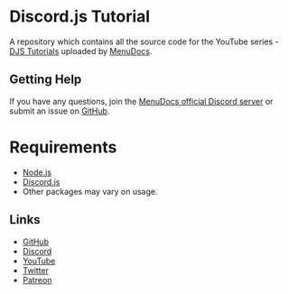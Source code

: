 # Discord.js Tutorial
A repository which contains all the source code for the YouTube series - [DJS Tutorials](https://www.youtube.com/watch?v=UcLspwognk0&list=PLWnw41ah3I4ZfNLV3by7nB6JO2WcCc3Wj) uploaded by [MenuDocs](https://www.youtube.com/channel/UCpGGFqJP9vYvzFudqnQ-6IA).

## Getting Help
If you have any questions, join the [MenuDocs official Discord server](https://discord.gg/MgVaazZ) or submit an issue on [GitHub](https://github.com/MenuDocs/Discord.JS-Tutorial/issues).

# Requirements
- [Node.js](https://nodejs.org)
- [Discord.js](https://discord.js.org)
- Other packages may vary on usage.

## Links
- [GitHub](https://github.com/MenuDocs/Discord.JS-Tutorial)
- [Discord](https://discord.gg/MgVaazZ)
- [YouTube](https://www.youtube.com/channel/UCpGGFqJP9vYvzFudqnQ-6IA)
- [Twitter](https://twitter.com/menudocs)
- [Patreon](https://www.patreon.com/menudocs)
